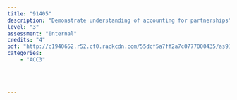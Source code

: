 ```yaml
---
title: "91405"
description: "Demonstrate understanding of accounting for partnerships"
level: "3"
assessment: "Internal"
credits: "4"
pdf: "http://c1940652.r52.cf0.rackcdn.com/55dcf5a7ff2a7c0777000435/as91405.pdf"
categories:
    - "ACC3"
    
    
    
    
---
```

